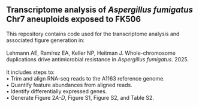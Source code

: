 ## Transcriptome analysis of *Aspergillus fumigatus* Chr7 aneuploids exposed to FK506

This repository contains code used for the transcriptome analysis and associated figure generation in: \
\
Lehmann AE, Ramírez EA, Keller NP, Heitman J. Whole-chromosome duplications drive antimicrobial resistance in *Aspergillus fumigatus*.
2025. \
\
It includes steps to: \
  • Trim and align RNA-seq reads to the A1163 reference genome. \
  • Quantify feature abundances from aligned reads. \
  • Identify differentially expressed genes. \
  • Generate Figure 2*A-D*, Figure S1, Figure S2, and Table S2.
